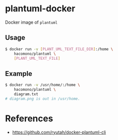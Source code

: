 # plantuml-docker
Docker image of `plantuml`

## Usage

```sh
$ docker run -v [PLANT_UML_TEXT_FILE_DIR]:/home \
    hacomono/plantuml \
    [PLANT_UML_TEXT_FILE]
```

## Example

```sh
$ docker run -v /usr/home/:/home \
    hacomono/plantuml \
    diagram.txt
# diagram.png is out in /usr/home.
```


# References

- https://github.com/ryutah/docker-plantuml-cli
